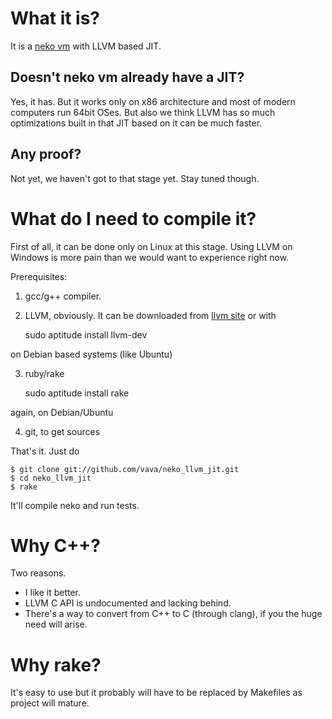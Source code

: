 What it is?
===========

It is a [neko vm](http://nekovm.org) with LLVM based JIT.

Doesn't neko vm already have a JIT?
-----------------------------------

Yes, it has. But it works only on x86 architecture and most of modern computers run 64bit OSes.
But also we think LLVM has so much optimizations built in that JIT based on it can be much faster.

Any proof?
----------

Not yet, we haven't got to that stage yet. Stay tuned though.

What do I need to compile it?
=============================

First of all, it can be done only on Linux at this stage.
Using LLVM on Windows is more pain than we would want to experience right now.

Prerequisites:

1. gcc/g++ compiler.
2. LLVM, obviously.
  It can be downloaded from [llvm site](http://llvm.org/) or with

    sudo aptitude install llvm-dev

  on Debian based systems (like Ubuntu)

3. ruby/rake

    sudo aptitude install rake

  again, on Debian/Ubuntu

4. git, to get sources

That's it. Just do

    $ git clone git://github.com/vava/neko_llvm_jit.git
    $ cd neko_llvm_jit
    $ rake

It'll compile neko and run tests.

Why C++?
========

Two reasons.

* I like it better.
* LLVM C API is undocumented and lacking behind.
* There's a way to convert from C++ to C (through clang), if you the huge need will arise.

Why rake?
=========

It's easy to use but it probably will have to be replaced by Makefiles as project will mature.